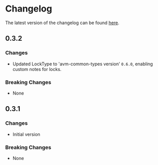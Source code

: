 # Changelog

The latest version of the changelog can be found [here](https://github.com/Azure/bicep-registry-modules/blob/main/avm/res/network/ddos-protection-plan/CHANGELOG.md).

## 0.3.2

### Changes

- Updated LockType to 'avm-common-types version' `0.6.0`, enabling custom notes for locks.

### Breaking Changes

- None

## 0.3.1

### Changes

- Initial version

### Breaking Changes

- None
